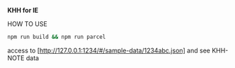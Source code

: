 **KHH for IE**

HOW TO USE
``` bash
npm run build && npm run parcel
```
access to [http://127.0.0.1:1234/#/sample-data/1234abc.json]
and see KHH-NOTE data
